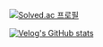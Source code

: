 [![Solved.ac 프로필](http://mazassumnida.wtf/api/v2/generate_badge?boj=mickeyshoes)](https://solved.ac/mickeyshoes)

[![Velog's GitHub stats](https://velog-readme-stats.vercel.app/api?name=mickeyshoes)](https://velog-readme-stats.vercel.app/api/?name=mickeyshoes)
<!--
**mickeyshoes/mickeyshoes** is a ✨ _special_ ✨ repository because its `README.md` (this file) appears on your GitHub profile.

Here are some ideas to get you started:

- 🔭 I’m currently working on ...
- 🌱 I’m currently learning ...
- 👯 I’m looking to collaborate on ...
- 🤔 I’m looking for help with ...
- 💬 Ask me about ...
- 📫 How to reach me: ...
- 😄 Pronouns: ...
- ⚡ Fun fact: ...
-->
